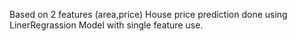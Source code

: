 Based on 2 features (area,price) House price prediction done using LinerRegrassion Model with single feature use.